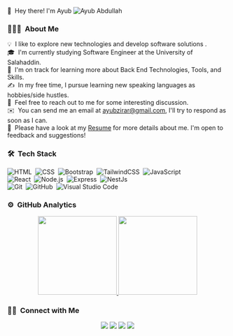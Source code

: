 

👋 &nbsp;Hey there! I'm Ayub
![Ayub Abdullah](https://komarev.com/ghpvc/?username=ayubabdullah&color=blueviolet)

### 👨🏻‍💻 &nbsp;About Me

💡 &nbsp;I like to explore new technologies and develop software solutions .\
🎓 &nbsp;I'm currently studying Software Engineer at the University of Salahaddin.\
🌱 &nbsp;I'm on track for learning more about Back End Technologies, Tools, and Skills.\
✍️ &nbsp;In my free time, I pursue learning new speaking languages as hobbies/side hustles.\
💬 &nbsp;Feel free to reach out to me for some interesting discussion.\
✉️ &nbsp;You can send me an email at ayubzirar@gmail.com, I'll try to respond as soon as I can.\
📄 &nbsp;Please have a look at my [Resume](https://drive.google.com/file/d/1GCJMxS1itFYo8xz0eqeq9HcWOQN4i8NX/view?usp=sharing) for more details about me. I'm open to feedback and suggestions!

<!-- <img alt="Night Coding" src="https://raw.githubusercontent.com/AVS1508/AVS1508/master/assets/Night-Coding.gif" align="right"/> -->

### 🛠 &nbsp;Tech Stack

![HTML](https://img.shields.io/badge/-HTML-05122A?style=flat&logo=HTML5)&nbsp;
![CSS](https://img.shields.io/badge/-CSS-05122A?style=flat&logo=CSS3&logoColor=1572B6)&nbsp;
![Bootstrap](https://img.shields.io/badge/-Bootstrap-05122A?style=flat&logo=bootstrap&logoColor=563D7C)&nbsp;
![TailwindCSS](https://img.shields.io/badge/-TailwindCSS-05122A?style=flat&logo=tailwindcss)&nbsp;
![JavaScript](https://img.shields.io/badge/-JavaScript-05122A?style=flat&logo=javascript)\
![React](https://img.shields.io/badge/-React-05122A?style=flat&logo=react)&nbsp;
![Node.js](https://img.shields.io/badge/-Node.js-05122A?style=flat&logo=node.js)&nbsp;
![Express](https://img.shields.io/badge/-Express-05122A?style=flat&logo=express)&nbsp;
![NestJs](https://img.shields.io/badge/-NestJs-05122A?style=flat&logo=nestjs)\
![Git](https://img.shields.io/badge/-Git-05122A?style=flat&logo=git)&nbsp;
![GitHub](https://img.shields.io/badge/-GitHub-05122A?style=flat&logo=github)&nbsp;
![Visual Studio Code](https://img.shields.io/badge/-Visual%20Studio%20Code-05122A?style=flat&logo=visual-studio-code&logoColor=007ACC)



### ⚙️ &nbsp;GitHub Analytics

<p align="center">
<a href="https://github.com/ayubabdullah">
  <img height="180em" src="https://github-readme-stats-eight-theta.vercel.app/api?username=ayubabdullah&show_icons=true&theme=algolia&include_all_commits=true&count_private=true"/>
  <img height="180em" src="https://github-readme-stats-eight-theta.vercel.app/api/top-langs/?username=ayubabdullah&layout=compact&langs_count=8&theme=algolia"/>
</a>
</p>

### 🤝🏻 &nbsp;Connect with Me

<p align="center">
<a href="https://www.linkedin.com/in/ayub-abdullah"><img src="https://img.shields.io/badge/-Ayub%20Abdullah-0077B5?style=flat&logo=Linkedin&logoColor=white"/></a>
<a href="mailto:ayubzirar@gmail.com"><img src="https://img.shields.io/badge/-ayubzirar@gmail.com-D14836?style=flat&logo=Gmail&logoColor=white"/></a>
<a href="https://www.facebook.com/ayub.abdullah.5283"><img src="https://img.shields.io/badge/-Ayub Abdullah-1877F2?style=flat&logo=Facebook&logoColor=white"/></a>
<a href="https://twitter.com/AyubDev99"><img src="https://img.shields.io/badge/-@AyubDev99-1DA1F2?style=flat&logo=Twitter&logoColor=white"/></a>
</p>

